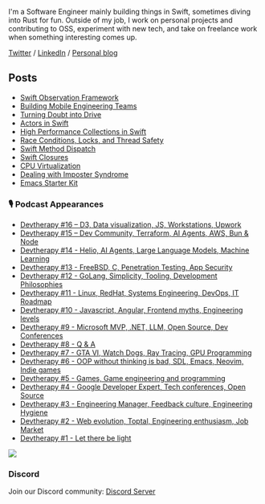I'm a Software Engineer mainly building things in Swift, sometimes diving into Rust for fun. Outside of my job, I work on personal projects and contributing to OSS, experiment with new tech, and take on freelance work when something interesting comes up.

[Twitter](https://twitter.com/tornikegomareli) / [LinkedIn](https://linkedin.com/in/tornike-gomareli) / [Personal blog](https://www.pipecraft.me/)

## Posts

<!-- BLOG-POST-LIST:START -->
- [Swift Observation Framework](https://tornike-gomareli-personal-website-yt6y.vercel.app/swift-observation-framework/)
- [Building Mobile Engineering Teams](https://tornike-gomareli-personal-website-yt6y.vercel.app/mobile-engineerind-teams/)
- [Turning Doubt into Drive](https://tornike-gomareli-personal-website-yt6y.vercel.app/doubt-into-drive/)
- [Actors in Swift](https://tornike-gomareli-personal-website-yt6y.vercel.app/actors-swift/)
- [High Performance Collections in Swift](https://tornike-gomareli-personal-website-yt6y.vercel.app/high-performance-collection/)
- [Race Conditions, Locks, and Thread Safety](https://tornike-gomareli-personal-website-yt6y.vercel.app/race-conditions-locks-thread-safety/)
- [Swift Method Dispatch](https://tornike-gomareli-personal-website-yt6y.vercel.app/swift-method-dispatch/)
- [Swift Closures](https://tornike-gomareli-personal-website-yt6y.vercel.app/swift-closures/)
- [CPU Virtualization](https://tornike-gomareli-personal-website-yt6y.vercel.app/cpu-virtualization/)
- [Dealing with Imposter Syndrome](https://tornike-gomareli-personal-website-yt6y.vercel.app/imposter-syndrome/)
- [Emacs Starter Kit](https://tornike-gomareli-personal-website-yt6y.vercel.app/emacs-starter-kit/)
<!-- BLOG-POST-LIST:END -->

### 🎙️ Podcast Appearances
- [Devtherapy #16 – D3, Data visualization, JS, Workstations, Upwork](https://www.youtube.com/watch?v=Iw6R3NiEHXA)
- [Devtherapy #15 – Dev Community, Terraform, AI Agents, AWS, Bun & Node](https://www.youtube.com/watch?v=4mbdXt_wcA0)
- [Devtherapy #14 - Helio, AI Agents, Large Language Models, Machine Learning](https://www.youtube.com/watch?v=xE4MAuxHnLo)
- [Devtherapy #13 - FreeBSD, C, Penetration Testing, App Security](https://www.youtube.com/watch?v=uzsNxVpVR4s)
- [Devtherapy #12 - GoLang, Simplicity, Tooling, Development Philosophies](https://www.youtube.com/watch?v=atg6EtERPVA)
- [Devtherapy #11 - Linux, RedHat, Systems Engineering, DevOps, IT Roadmap](https://www.youtube.com/watch?v=xt3gOif5PeM)
- [Devtherapy #10 - Javascript, Angular, Frontend myths, Engineering levels](https://www.youtube.com/watch?v=t71ge5v-4ig)
- [Devtherapy #9 - Microsoft MVP, .NET, LLM, Open Source, Dev Conferences](https://www.youtube.com/watch?v=swqK7GgJIrk)
- [Devtherapy #8 - Q & A](https://www.youtube.com/watch?v=ibxIUdZ84hQ)
- [Devtherapy #7 - GTA VI, Watch Dogs, Ray Tracing, GPU Programming](https://www.youtube.com/watch?v=ptPHTbQk_sA)
- [Devtherapy #6 - OOP without thinking is bad, SDL, Emacs, Neovim, Indie games](https://www.youtube.com/watch?v=ohciTBFhqMo)
- [Devtherapy #5 - Games, Game engineering and programming](https://www.youtube.com/watch?v=Fv3jD_3jfhQ)
- [Devtherapy #4 - Google Developer Expert, Tech conferences, Open Source](https://www.youtube.com/watch?v=0cuCVR91zJY)
- [Devtherapy #3 - Engineering Manager, Feedback culture, Engineering Hygiene](https://www.youtube.com/watch?v=0d-j8jDxiJE)
- [Devtherapy #2 - Web evolution, Toptal, Engineering enthusiasm, Job Market](https://www.youtube.com/watch?v=bqmyM99JMHU)
- [Devtherapy #1 - Let there be light](https://www.youtube.com/watch?v=tI-vWehbH-8)

<a href="https://www.youtube.com/@Devtherapy">
  <img align="center" src="https://yt3.googleusercontent.com/A-jg8y73OQFfPGhAA_kzxKHEC5g1AxTX4ekXtB2HBazCmZs4VyP0T8tMxzlU21klBPBGQagmBA=s160-c-k-c0x00ffffff-no-rj"/>
</a>

### Discord
Join our Discord community: [Discord Server](https://discord.gg/m5gmEhQM)


